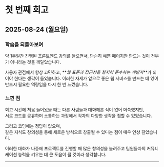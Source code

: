 # 첫 번째 회고

## 2025-08-24 (월요일)

### 학습을 되돌아보며

약 1주일간 진행된 프론트엔드 강의를 들으면서, 단순히 예쁜 페이지만 만드는 것이 전부가 아니라는 것을 깨달았습니다.

사용자 관점에서 항상 고민하고, **_웹 표준과 접근성을 철저히 준수하는 개발자_**가 되어야 한다는 생각이 들었습니다.
이러한 자세가 앞으로 좋은 웹 서비스를 만드는 데 있어 반드시 필요한 역량임을 다시 한 번 느꼈습니다.

### 느낀 점

회고 시간에 처음 들어왔을 때는 다른 사람들과 대화해본 적이 없어 머쓱했지만,  
서로 코드를 공유하며 소통하는 과정에서 각자의 다양한 생각을 접할 수 있었습니다.

그리고 코딩에는 정답이 없으며,  
같은 지식도 창의성을 통해 새로운 방식으로 창출될 수 있다는 점이 매우 인상 깊었습니다.

이러한 대화가 나중에 프로젝트를 진행할 때 많은 창의성을 늘려주고
팀원들과의 커뮤니케이션 능력을 키우는 데 큰 도움이 될 것이라 생각합니다.

---
